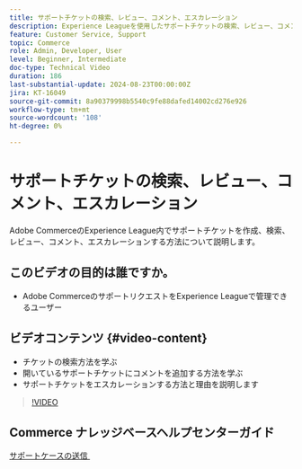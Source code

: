 ```yaml
---
title: サポートチケットの検索、レビュー、コメント、エスカレーション
description: Experience Leagueを使用したサポートチケットの検索、レビュー、コメント、エスカレーション
feature: Customer Service, Support
topic: Commerce
role: Admin, Developer, User
level: Beginner, Intermediate
doc-type: Technical Video
duration: 186
last-substantial-update: 2024-08-23T00:00:00Z
jira: KT-16049
source-git-commit: 8a90379998b5540c9fe88dafed14002cd276e926
workflow-type: tm+mt
source-wordcount: '108'
ht-degree: 0%

---
```



# サポートチケットの検索、レビュー、コメント、エスカレーション

Adobe CommerceのExperience League内でサポートチケットを作成、検索、レビュー、コメント、エスカレーションする方法について説明します。

## このビデオの目的は誰ですか。

* Adobe CommerceのサポートリクエストをExperience Leagueで管理できるユーザー

## ビデオコンテンツ {#video-content}

* チケットの検索方法を学ぶ
* 開いているサポートチケットにコメントを追加する方法を学ぶ
* サポートチケットをエスカレーションする方法と理由を説明します

>[!VIDEO](https://video.tv.adobe.com/v/3445312?learn=on&captions=jpn)

## Commerce ナレッジベースヘルプセンターガイド

[&#x200B; サポートケースの送信 &#x200B;](https://experienceleague.adobe.com/ja/docs/commerce-knowledge-base/kb/help-center-guide/magento-help-center-user-guide#support-case)
